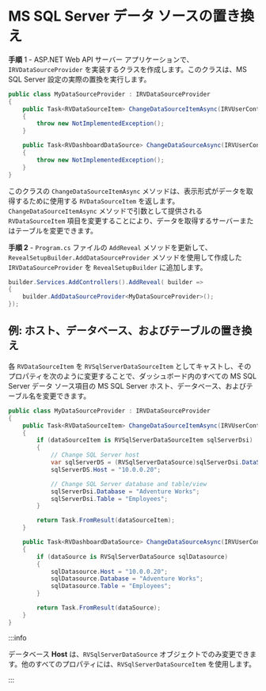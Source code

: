 # MS SQL Server データ ソースの置き換え

**手順** 1 - ASP.NET Web API サーバー アプリケーションで、`IRVDataSourceProvider` を実装するクラスを作成します。このクラスは、MS SQL Server 設定の実際の置換を実行します。 

```cs
public class MyDataSourceProvider : IRVDataSourceProvider
{
    public Task<RVDataSourceItem> ChangeDataSourceItemAsync(IRVUserContext userContext, string dashboardId, RVDataSourceItem dataSourceItem)
    {
        throw new NotImplementedException();
    }

    public Task<RVDashboardDataSource> ChangeDataSourceAsync(IRVUserContext userContext, RVDashboardDataSource dataSource)
    {
        throw new NotImplementedException();
    }
}
```

このクラスの `ChangeDataSourceItemAsync` メソッドは、表示形式がデータを取得するために使用する `RVDataSourceItem` を返します。`ChangeDataSourceItemAsync` メソッドで引数として提供される `RVDataSourceItem` 項目を変更することにより、データを取得するサーバーまたはテーブルを変更できます。

**手順 2** - `Program.cs` ファイルの `AddReveal` メソッドを更新して、`RevealSetupBuilder.AddDataSourceProvider` メソッドを使用して作成した `IRVDataSourceProvider` を `RevealSetupBuilder` に追加します。

```cs
builder.Services.AddControllers().AddReveal( builder =>
{
    builder.AddDataSourceProvider<MyDataSourceProvider>();
});
```

## 例: ホスト、データベース、およびテーブルの置き換え

各 `RVDataSourceItem` を `RVSqlServerDataSourceItem` としてキャストし、そのプロパティを次のように変更することで、ダッシュボード内のすべての MS SQL Server データ ソース項目の MS SQL Server ホスト、データベース、およびテーブル名を変更できます。

```cs
public class MyDataSourceProvider : IRVDataSourceProvider
{
    public Task<RVDataSourceItem> ChangeDataSourceItemAsync(IRVUserContext userContext, string dashboardId, RVDataSourceItem dataSourceItem)
    {
        if (dataSourceItem is RVSqlServerDataSourceItem sqlServerDsi)
        {
            // Change SQL Server host
            var sqlServerDS = (RVSqlServerDataSource)sqlServerDsi.DataSource;
            sqlServerDS.Host = "10.0.0.20";

            // Change SQL Server database and table/view
            sqlServerDsi.Database = "Adventure Works";
            sqlServerDsi.Table = "Employees";
        }

        return Task.FromResult(dataSourceItem);
    }

    public Task<RVDashboardDataSource> ChangeDataSourceAsync(IRVUserContext userContext, RVDashboardDataSource dataSource)
    {
        if (dataSource is RVSqlServerDataSource sqlDatasource)
        {
            sqlDatasource.Host = "10.0.0.20";
            sqlDatasource.Database = "Adventure Works";
            sqlDatasource.Table = "Employees";
        }

        return Task.FromResult(dataSource);
    }
}
```

:::info

データベース **Host** は、`RVSqlServerDataSource` オブジェクトでのみ変更できます。他のすべてのプロパティには、`RVSqlServerDataSourceItem` を使用します。

:::
